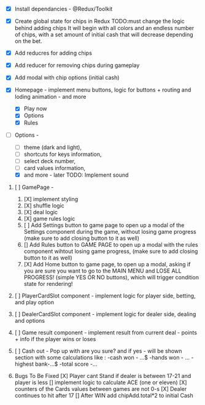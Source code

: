 - [X] Install dependancies - @Redux/Toolkit
- [X] Create global state for chips in Redux
TODO:must change the logic behind adding chips It will begin with all colors and an endless number of chips, with a set amount of initial cash that will decrease depending on the bet.
- [X] Add reducres for adding chips
- [X] Add reducer for removing chips during gameplay
- [X] Add modal with chip options (initial cash)
- [X] Homepage - implement menu buttons, logic for buttons + routing and loding animation - and more

  - [X] Play now
  - [X] Options
  - [X] Rules
- [ ] Options -

  - [ ] theme (dark and light),
  - [ ] shortcuts for keys information,
  - [ ] select deck number,
  - [ ] card values information,
  - [X] and more - later TODO: Implement sound

1. [ ] GamePage -

    1. [X] implement styling
    2. [X] shuffle logic
    3. [X] deal logic
    4. [X] game rules logic
    5. [ ] Add Settings button to game page to open up a modal of the Settings
        component during the game, without losing game progress (make sure
        to add closing button to it as well)
    6. [] Add Rules button to GAME PAGE to open up a modal with the rules component wihtout losing game progress, (make sure to add closing button
        to it as well)
    7. [X] Add Home button to game page, to open up a modal, asking if you are sure you want to go to the MAIN MENU and LOSE ALL PROGRESS! (simple YES OR NO buttons), which will trigger condition state for rendering!
2. [ ] PlayerCardSlot component - implement logic for player side, betting, and play option
3. [ ] DealerCardSlot component - implement logic for dealer side, dealing and  options
4. [ ] Game result component - implement result from current deal - points + info if the player wins or loses
5. [ ] Cash out - Pop up with are you sure? and if yes - will be shown section with some calculations like :
    -cash won - ...$
    -hands won - ...
    -highest bank-...$
    -total score -...
6. Bugs To Be Fixed 
[X] Player cant Stand if dealer is between 17-21 and player is less
[] implement logic to calculate ACE (one or eleven) 
[X] counters of the Cards values  between games are not 0-s
[X] Dealer continues to hit after  17
[] After WIN add chipAdd.total*2 to initial Cash